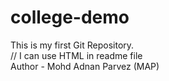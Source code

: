 # college-demo
This is my first Git Repository.
<br>
// I can use HTML in readme file
<br>
Author - Mohd Adnan Parvez (MAP)

